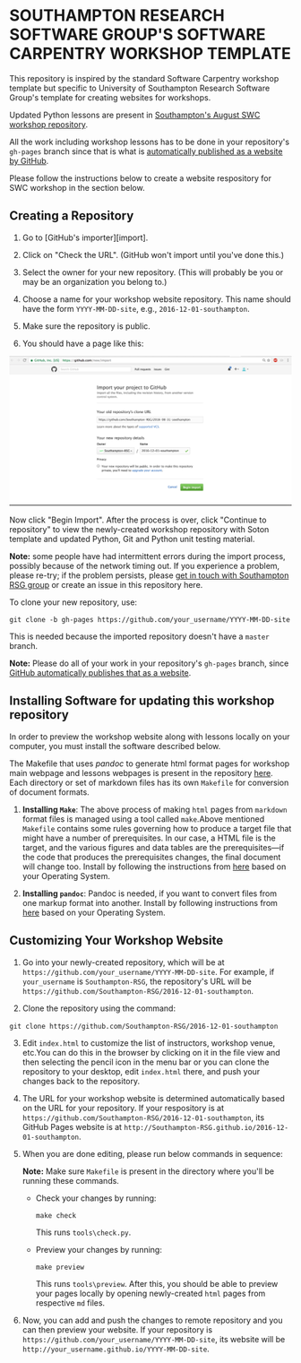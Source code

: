 # SOUTHAMPTON RESEARCH SOFTWARE GROUP'S SOFTWARE CARPENTRY WORKSHOP TEMPLATE

This repository is inspired by the standard Software Carpentry workshop template but specific to University of Southampton Research Software Group's template for creating websites for workshops.

Updated Python lessons are present in [Southampton's August SWC workshop repository](https://github.com/Southampton-RSG/2016-08-31-southampton).

All the work including workshop lessons has to be done in your repository's `gh-pages` branch since that is what is [automatically published as a website by GitHub](https://help.github.com/articles/creating-project-pages-manually/).

Please follow the instructions below to create a website respository for SWC workshop in the section below.

## Creating a Repository

1. Go to [GitHub's importer][import].

2. Click on "Check the URL".  (GitHub won't import until you've done this.) 

3. Select the owner for your new repository. (This will probably be you or may be an organization you belong to.)

4. Choose a name for your workshop website repository. This name should have the form `YYYY-MM-DD-site`, e.g., `2016-12-01-southampton`.

5. Make sure the repository is public.

6. You should have a page like this: 

![Github Repository Import page](Github_import.png)

Now click "Begin Import". After the process is over, click "Continue to repository" to view the newly-created workshop repository with Soton template and updated Python, Git and Python unit testing material. 

**Note:**
some people have had intermittent errors during the import process,
possibly because of the network timing out.
If you experience a problem, please re-try;
if the problem persists,
please [get in touch with Southampton RSG group](http://rsg.soton.ac.uk/contact) or create an issue in this repository here. 

To clone your new repository, use:

~~~
git clone -b gh-pages https://github.com/your_username/YYYY-MM-DD-site
~~~

This is needed because the imported repository doesn't have a `master` branch.

**Note:** Please do all of your work in your repository's `gh-pages` branch,
since [GitHub automatically publishes that as a website](https://help.github.com/articles/creating-project-pages-manually/).

## Installing Software for updating this workshop repository

In order to preview the workshop website along with lessons locally on your computer, you must install the software described below.

The Makefile that uses *pandoc* to generate html format pages for workshop main webpage and lessons webpages is present in the repository [here](https://github.com/Southampton-RSG/2016-08-31-southampton/Makefile). Each directory or set of markdown files has its own `Makefile` for conversion of document formats.

1. **Installing `Make`**: The above process of making `html` pages from `markdown` format files is managed using a tool called `make`.Above mentioned `Makefile` contains some rules governing how to produce a target file that might have a number of prerequisites. In our case, a HTML file is the target, and the various figures and data tables are the prerequisites—if the code that produces the prerequisites changes, the final document will change too. Install by following the instructions from [here](https://www.gnu.org/software/make/) based on your Operating System.

2. **Installing `pandoc`**: Pandoc is needed, if you want to convert files from one markup format into another. Install by following instructions from [here](http://pandoc.org/installing.html) based on your Operating System.


## Customizing Your Workshop Website

1. Go into your newly-created repository, which will be at `https://github.com/your_username/YYYY-MM-DD-site`. For example, if `your_username` is `Southampton-RSG`, the repository's URL will be `https://github.com/Southampton-RSG/2016-12-01-southampton`.

2. Clone the repository using the command:

`git clone https://github.com/Southampton-RSG/2016-12-01-southampton`

3. Edit `index.html` to customize the list of instructors, workshop venue, etc.You can do this in the browser by clicking on it in the file view and then selecting the pencil icon in the menu bar or you can clone the repository to your desktop, edit `index.html` there, and push your changes back to the repository.

4. The URL for your workshop website is determined automatically based on the URL for your repository. If your respository is at `https://github.com/Southampton-RSG/2016-12-01-southampton`, its GitHub Pages website is at `http://Southampton-RSG.github.io/2016-12-01-southampton`.

5. When you are done editing, please run below commands in sequence:

   **Note:** Make sure `Makefile` is present in the directory where you'll be running these commands.

   * Check your changes by running:

     ~~~
     make check
     ~~~
     This runs `tools\check.py`. 

   * Preview your changes by running:

     ~~~
     make preview
     ~~~
     This runs `tools\preview`. After this, you should be able to preview your pages locally by opening newly-created `html` pages from respective `md` files. 

6. Now, you can add and push the changes to remote repository and you can then preview your website. If your repository is `https://github.com/your_username/YYYY-MM-DD-site`, its website will be `http://your_username.github.io/YYYY-MM-DD-site`.





